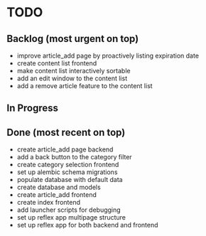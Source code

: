 # TODO

## Backlog (most urgent on top)
- improve article_add page by proactively listing expiration date
- create content list frontend
- make content list interactively sortable
- add an edit window to the content list
- add a remove article feature to the content list

## In Progress

## Done (most recent on top)
- create article_add page backend
- add a back button to the category filter
- create category selection frontend
- set up alembic schema migrations
- populate database with default data
- create database and models
- create article_add frontend
- create index frontend
- add launcher scripts for debugging
- set up reflex app multipage structure 
- set up reflex app for both backend and frontend